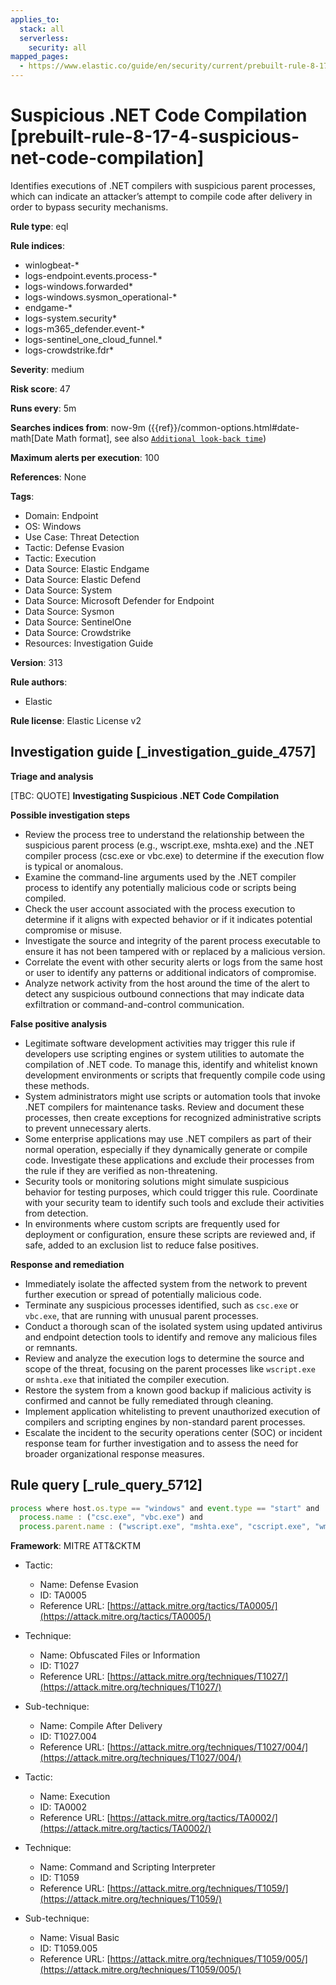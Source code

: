 ```yaml
---
applies_to:
  stack: all
  serverless:
    security: all
mapped_pages:
  - https://www.elastic.co/guide/en/security/current/prebuilt-rule-8-17-4-suspicious-net-code-compilation.html
---
```


# Suspicious .NET Code Compilation [prebuilt-rule-8-17-4-suspicious-net-code-compilation]

Identifies executions of .NET compilers with suspicious parent processes, which can indicate an attacker’s attempt to compile code after delivery in order to bypass security mechanisms.

**Rule type**: eql

**Rule indices**:

* winlogbeat-*
* logs-endpoint.events.process-*
* logs-windows.forwarded*
* logs-windows.sysmon_operational-*
* endgame-*
* logs-system.security*
* logs-m365_defender.event-*
* logs-sentinel_one_cloud_funnel.*
* logs-crowdstrike.fdr*

**Severity**: medium

**Risk score**: 47

**Runs every**: 5m

**Searches indices from**: now-9m ({{ref}}/common-options.html#date-math[Date Math format], see also [`Additional look-back time`](docs-content://solutions/security/detect-and-alert/create-detection-rule.md#rule-schedule))

**Maximum alerts per execution**: 100

**References**: None

**Tags**:

* Domain: Endpoint
* OS: Windows
* Use Case: Threat Detection
* Tactic: Defense Evasion
* Tactic: Execution
* Data Source: Elastic Endgame
* Data Source: Elastic Defend
* Data Source: System
* Data Source: Microsoft Defender for Endpoint
* Data Source: Sysmon
* Data Source: SentinelOne
* Data Source: Crowdstrike
* Resources: Investigation Guide

**Version**: 313

**Rule authors**:

* Elastic

**Rule license**: Elastic License v2

## Investigation guide [_investigation_guide_4757]

**Triage and analysis**

[TBC: QUOTE]
**Investigating Suspicious .NET Code Compilation**

**Possible investigation steps**

* Review the process tree to understand the relationship between the suspicious parent process (e.g., wscript.exe, mshta.exe) and the .NET compiler process (csc.exe or vbc.exe) to determine if the execution flow is typical or anomalous.
* Examine the command-line arguments used by the .NET compiler process to identify any potentially malicious code or scripts being compiled.
* Check the user account associated with the process execution to determine if it aligns with expected behavior or if it indicates potential compromise or misuse.
* Investigate the source and integrity of the parent process executable to ensure it has not been tampered with or replaced by a malicious version.
* Correlate the event with other security alerts or logs from the same host or user to identify any patterns or additional indicators of compromise.
* Analyze network activity from the host around the time of the alert to detect any suspicious outbound connections that may indicate data exfiltration or command-and-control communication.

**False positive analysis**

* Legitimate software development activities may trigger this rule if developers use scripting engines or system utilities to automate the compilation of .NET code. To manage this, identify and whitelist known development environments or scripts that frequently compile code using these methods.
* System administrators might use scripts or automation tools that invoke .NET compilers for maintenance tasks. Review and document these processes, then create exceptions for recognized administrative scripts to prevent unnecessary alerts.
* Some enterprise applications may use .NET compilers as part of their normal operation, especially if they dynamically generate or compile code. Investigate these applications and exclude their processes from the rule if they are verified as non-threatening.
* Security tools or monitoring solutions might simulate suspicious behavior for testing purposes, which could trigger this rule. Coordinate with your security team to identify such tools and exclude their activities from detection.
* In environments where custom scripts are frequently used for deployment or configuration, ensure these scripts are reviewed and, if safe, added to an exclusion list to reduce false positives.

**Response and remediation**

* Immediately isolate the affected system from the network to prevent further execution or spread of potentially malicious code.
* Terminate any suspicious processes identified, such as `csc.exe` or `vbc.exe`, that are running with unusual parent processes.
* Conduct a thorough scan of the isolated system using updated antivirus and endpoint detection tools to identify and remove any malicious files or remnants.
* Review and analyze the execution logs to determine the source and scope of the threat, focusing on the parent processes like `wscript.exe` or `mshta.exe` that initiated the compiler execution.
* Restore the system from a known good backup if malicious activity is confirmed and cannot be fully remediated through cleaning.
* Implement application whitelisting to prevent unauthorized execution of compilers and scripting engines by non-standard parent processes.
* Escalate the incident to the security operations center (SOC) or incident response team for further investigation and to assess the need for broader organizational response measures.


## Rule query [_rule_query_5712]

```js
process where host.os.type == "windows" and event.type == "start" and
  process.name : ("csc.exe", "vbc.exe") and
  process.parent.name : ("wscript.exe", "mshta.exe", "cscript.exe", "wmic.exe", "svchost.exe", "rundll32.exe", "cmstp.exe", "regsvr32.exe")
```

**Framework**: MITRE ATT&CKTM

* Tactic:

    * Name: Defense Evasion
    * ID: TA0005
    * Reference URL: [https://attack.mitre.org/tactics/TA0005/](https://attack.mitre.org/tactics/TA0005/)

* Technique:

    * Name: Obfuscated Files or Information
    * ID: T1027
    * Reference URL: [https://attack.mitre.org/techniques/T1027/](https://attack.mitre.org/techniques/T1027/)

* Sub-technique:

    * Name: Compile After Delivery
    * ID: T1027.004
    * Reference URL: [https://attack.mitre.org/techniques/T1027/004/](https://attack.mitre.org/techniques/T1027/004/)

* Tactic:

    * Name: Execution
    * ID: TA0002
    * Reference URL: [https://attack.mitre.org/tactics/TA0002/](https://attack.mitre.org/tactics/TA0002/)

* Technique:

    * Name: Command and Scripting Interpreter
    * ID: T1059
    * Reference URL: [https://attack.mitre.org/techniques/T1059/](https://attack.mitre.org/techniques/T1059/)

* Sub-technique:

    * Name: Visual Basic
    * ID: T1059.005
    * Reference URL: [https://attack.mitre.org/techniques/T1059/005/](https://attack.mitre.org/techniques/T1059/005/)



